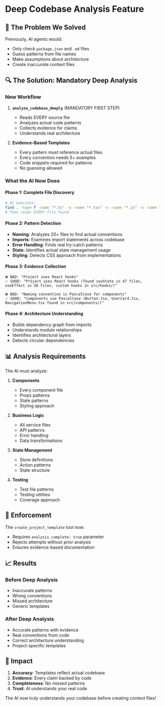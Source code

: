 # Deep Codebase Analysis Feature

## 🎯 The Problem We Solved

Previously, AI agents would:
- Only check `package.json` and `.md` files
- Guess patterns from file names
- Make assumptions about architecture
- Create inaccurate context files

## 🔍 The Solution: Mandatory Deep Analysis

### New Workflow

1. **`analyze_codebase_deeply`** (MANDATORY FIRST STEP)
   - Reads EVERY source file
   - Analyzes actual code patterns
   - Collects evidence for claims
   - Understands real architecture

2. **Evidence-Based Templates**
   - Every pattern must reference actual files
   - Every convention needs 5+ examples
   - Code snippets required for patterns
   - No guessing allowed

### What the AI Now Does

#### Phase 1: Complete File Discovery
```bash
# AI executes:
find . -type f -name "*.ts" -o -name "*.tsx" -o -name "*.js" -o -name "*.jsx"
# Then reads EVERY file found
```

#### Phase 2: Pattern Detection
- **Naming**: Analyzes 20+ files to find actual conventions
- **Imports**: Examines import statements across codebase
- **Error Handling**: Finds real try-catch patterns
- **State**: Identifies actual state management usage
- **Styling**: Detects CSS approach from implementations

#### Phase 3: Evidence Collection
```
❌ BAD: "Project uses React hooks"
✅ GOOD: "Project uses React hooks (found useState in 47 files, useEffect in 38 files, custom hooks in src/hooks/)"

❌ BAD: "Naming convention is PascalCase for components"
✅ GOOD: "Components use PascalCase (Button.tsx, UserCard.tsx, NavigationMenu.tsx found in src/components/)"
```

#### Phase 4: Architecture Understanding
- Builds dependency graph from imports
- Understands module relationships
- Identifies architectural layers
- Detects circular dependencies

## 📊 Analysis Requirements

The AI must analyze:

1. **Components**
   - Every component file
   - Props patterns
   - State patterns
   - Styling approach

2. **Business Logic**
   - All service files
   - API patterns
   - Error handling
   - Data transformations

3. **State Management**
   - Store definitions
   - Action patterns
   - State structure

4. **Testing**
   - Test file patterns
   - Testing utilities
   - Coverage approach

## 🚫 Enforcement

The `create_project_template` tool now:
- Requires `analysis_complete: true` parameter
- Rejects attempts without prior analysis
- Ensures evidence-based documentation

## 📈 Results

### Before Deep Analysis
- Inaccurate patterns
- Wrong conventions
- Missed architecture
- Generic templates

### After Deep Analysis
- Accurate patterns with evidence
- Real conventions from code
- Correct architecture understanding
- Project-specific templates

## 🎯 Impact

1. **Accuracy**: Templates reflect actual codebase
2. **Evidence**: Every claim backed by code
3. **Completeness**: No missed patterns
4. **Trust**: AI understands your real code

The AI now truly understands your codebase before creating context files!